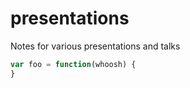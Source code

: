 presentations
=============

Notes for various presentations and talks

```javascript
var foo = function(whoosh) {
}
```
